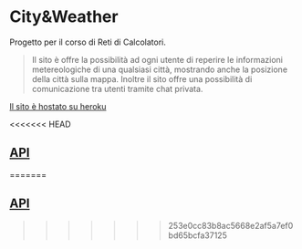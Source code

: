 # City&Weather

 Progetto per il corso di Reti di Calcolatori.
> Il sito è offre la possibilità ad ogni utente di reperire le informazioni metereologiche di una qualsiasi città, mostrando anche la posizione della città sulla mappa. Inoltre il sito offre una possibilità di comunicazione tra utenti tramite chat privata.

[Il sito è hostato su heroku](https://hidden-fjord-76821.herokuapp.com/)

<<<<<<< HEAD
## [API](/restApi.md)
=======
## [API](/restAPI.md)
>>>>>>> 253e0cc83b8ac5668e2af5a7ef0bd65bcfa37125
